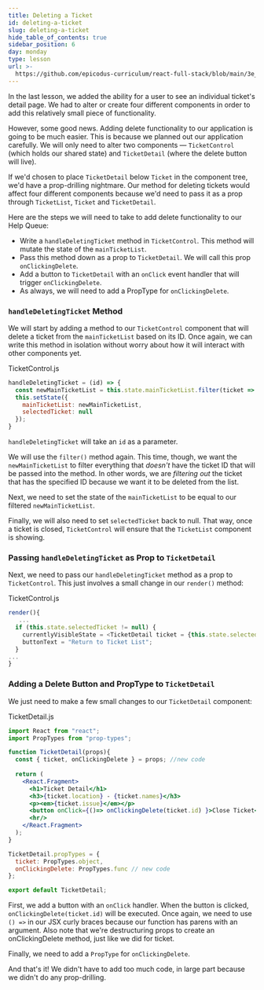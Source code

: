 ```yaml
---
title: Deleting a Ticket
id: deleting-a-ticket
slug: deleting-a-ticket
hide_table_of_contents: true
sidebar_position: 6
day: monday
type: lesson
url: >-
  https://github.com/epicodus-curriculum/react-full-stack/blob/main/3e_deleting_a_ticket.md
---
```


In the last lesson, we added the ability for a user to see an individual ticket's detail page. We had to alter or create four different components in order to add this relatively small piece of functionality.

However, some good news. Adding delete functionality to our application is going to be much easier. This is because we planned out our application carefully. We will only need to alter two components — `TicketControl` (which holds our shared state) and `TicketDetail` (where the delete button will live).

If we'd chosen to place `TicketDetail` below `Ticket` in the component tree, we'd have a prop-drilling nightmare. Our method for deleting tickets would affect four different components because we'd need to pass it as a prop through `TicketList`, `Ticket` and `TicketDetail`.

Here are the steps we will need to take to add delete functionality to our Help Queue:

* Write a `handleDeletingTicket` method in `TicketControl`. This method will mutate the state of the `mainTicketList`.
* Pass this method down as a prop to `TicketDetail`. We will call this prop `onClickingDelete`.
* Add a button to `TicketDetail` with an `onClick` event handler that will trigger `onClickingDelete`.
* As always, we will need to add a PropType for `onClickingDelete`.

### `handleDeletingTicket` Method

We will start by adding a method to our `TicketControl` component that will delete a ticket from the `mainTicketList` based on its ID. Once again, we can write this method in isolation without worry about how it will interact with other components yet.

<div class="filename">TicketControl.js</div>

```js
handleDeletingTicket = (id) => {
  const newMainTicketList = this.state.mainTicketList.filter(ticket => ticket.id !== id);
  this.setState({
    mainTicketList: newMainTicketList,
    selectedTicket: null
  });
}
```

`handleDeletingTicket` will take an `id` as a parameter.

We will use the `filter()` method again. This time, though, we want the `newMainTicketList` to filter everything that _doesn't_ have the ticket ID that will be passed into the method. In other words, we are _filtering out_ the ticket that has the specified ID because we want it to be deleted from the list.

Next, we need to set the state of the `mainTicketList` to be equal to our filtered `newMainTicketList`.

Finally, we will also need to set `selectedTicket` back to null. That way, once a ticket is closed, `TicketControl` will ensure that the `TicketList` component is showing.

### Passing `handleDeletingTicket` as Prop to `TicketDetail`

Next, we need to pass our `handleDeletingTicket` method as a prop to `TicketControl`. This just involves a small change in our `render()` method:

<div class="filename">TicketControl.js</div>

```js
render(){
   ...
  if (this.state.selectedTicket != null) {
    currentlyVisibleState = <TicketDetail ticket = {this.state.selectedTicket} onClickingDelete = {this.handleDeletingTicket} />
    buttonText = "Return to Ticket List";
  }
...
}
```

### Adding a Delete Button and PropType to `TicketDetail`

We just need to make a few small changes to our `TicketDetail` component:

<div class="filename">TicketDetail.js</div>

```jsx
import React from "react";
import PropTypes from "prop-types";

function TicketDetail(props){
  const { ticket, onClickingDelete } = props; //new code
  
  return (
    <React.Fragment>
      <h1>Ticket Detail</h1>
      <h3>{ticket.location} - {ticket.names}</h3>
      <p><em>{ticket.issue}</em></p>
      <button onClick={()=> onClickingDelete(ticket.id) }>Close Ticket</button> { /* new code */ }
      <hr/>
    </React.Fragment>
  );
}

TicketDetail.propTypes = {
  ticket: PropTypes.object,
  onClickingDelete: PropTypes.func // new code
};

export default TicketDetail;
```

First, we add a button with an `onClick` handler. When the button is clicked, `onClickingDelete(ticket.id)` will be executed. Once again, we need to use `() =>` in our JSX curly braces because our function has parens with an argument. Also note that we're destructuring props to create an onClickingDelete method, just like we did for ticket. 

Finally, we need to add a `PropType` for `onClickingDelete`.

And that's it! We didn't have to add too much code, in large part because we didn't do any prop-drilling.
